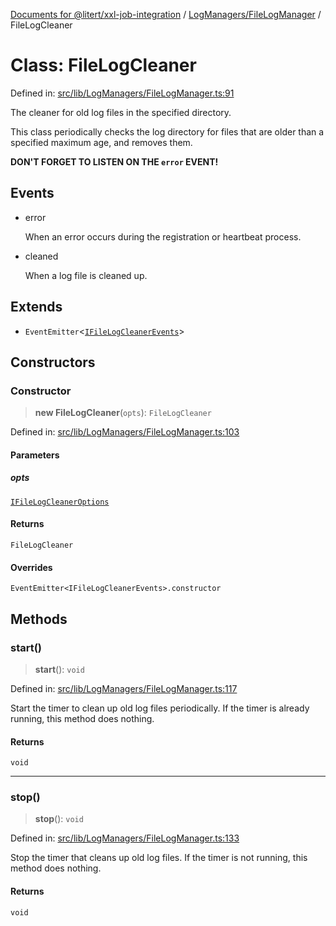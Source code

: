 [Documents for @litert/xxl-job-integration](../../../index.md) / [LogManagers/FileLogManager](../index.md) / FileLogCleaner

# Class: FileLogCleaner

Defined in: [src/lib/LogManagers/FileLogManager.ts:91](https://github.com/litert/xxl-job-integration.js/blob/master/src/lib/LogManagers/FileLogManager.ts#L91)

The cleaner for old log files in the specified directory.

This class periodically checks the log directory for files that are older than a specified maximum age,
and removes them.

**DON'T FORGET TO LISTEN ON THE `error` EVENT!**

## Events

- error

    When an error occurs during the registration or heartbeat process.

- cleaned

    When a log file is cleaned up.

## Extends

- `EventEmitter`\<[`IFileLogCleanerEvents`](../interfaces/IFileLogCleanerEvents.md)\>

## Constructors

### Constructor

> **new FileLogCleaner**(`opts`): `FileLogCleaner`

Defined in: [src/lib/LogManagers/FileLogManager.ts:103](https://github.com/litert/xxl-job-integration.js/blob/master/src/lib/LogManagers/FileLogManager.ts#L103)

#### Parameters

##### opts

[`IFileLogCleanerOptions`](../interfaces/IFileLogCleanerOptions.md)

#### Returns

`FileLogCleaner`

#### Overrides

`EventEmitter<IFileLogCleanerEvents>.constructor`

## Methods

### start()

> **start**(): `void`

Defined in: [src/lib/LogManagers/FileLogManager.ts:117](https://github.com/litert/xxl-job-integration.js/blob/master/src/lib/LogManagers/FileLogManager.ts#L117)

Start the timer to clean up old log files periodically.
If the timer is already running, this method does nothing.

#### Returns

`void`

***

### stop()

> **stop**(): `void`

Defined in: [src/lib/LogManagers/FileLogManager.ts:133](https://github.com/litert/xxl-job-integration.js/blob/master/src/lib/LogManagers/FileLogManager.ts#L133)

Stop the timer that cleans up old log files.
If the timer is not running, this method does nothing.

#### Returns

`void`
